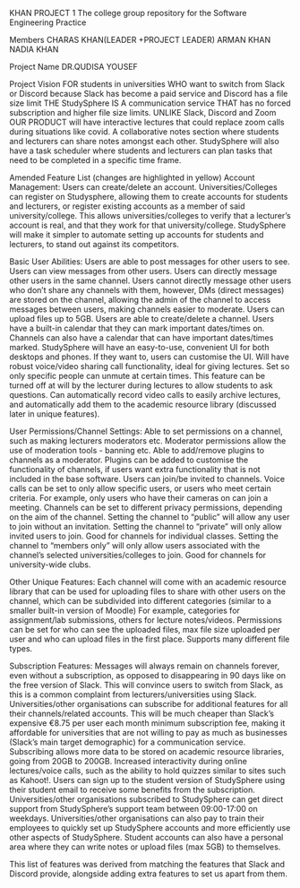 KHAN PROJECT 1 
The college group repository for the Software Engineering Practice

Members
CHARAS KHAN(LEADER +PROJECT LEADER)
ARMAN KHAN 
NADIA KHAN

Project Name
DR.QUDISA YOUSEF

Project Vision
FOR students in universities WHO want to switch from Slack or Discord because Slack has become a paid service and Discord has a file size limit THE StudySphere IS A communication service THAT has no forced subscription and higher file size limits.
UNLIKE Slack, Discord and Zoom OUR PRODUCT will have interactive lectures that could replace zoom calls during situations like covid.
A collaborative notes section where students and lecturers can share notes amongst each other. StudySphere will also have a task scheduler where students and lecturers can plan tasks that need to be completed in a specific time frame.

Amended Feature List (changes are highlighted in yellow)
Account Management:
Users can create/delete an account.
Universities/Colleges can register on Studysphere, allowing them to create accounts for students and lecturers, or register existing accounts as a member of said university/college.
This allows universities/colleges to verify that a lecturer’s account is real, and that they work for that university/college.
StudySphere will make it simpler to automate setting up accounts for students and lecturers, to stand out against its competitors.

Basic User Abilities:
Users are able to post messages for other users to see.
Users can view messages from other users.
Users can directly message other users in the same channel.
Users cannot directly message other users who don’t share any channels with them, however, DMs (direct messages) are stored on the channel, allowing the admin of the channel to access messages between users, making channels easier to moderate.
Users can upload files up to 5GB.
Users are able to create/delete a channel.
Users have a built-in calendar that they can mark important dates/times on.
Channels can also have a calendar that can have important dates/times marked.
StudySphere will have an easy-to-use, convenient UI for both desktops and phones.
If they want to, users can customise the UI.
Will have robust voice/video sharing call functionality, ideal for giving lectures.
Set so only specific people can unmute at certain times.
This feature can be turned off at will by the lecturer during lectures to allow students to ask questions.
Can automatically record video calls to easily archive lectures, and automatically add them to the academic resource library (discussed later in unique features).

User Permissions/Channel Settings:
Able to set permissions on a channel, such as making lecturers moderators etc.
Moderator permissions allow the use of moderation tools - banning etc.
Able to add/remove plugins to channels as a moderator.
Plugins can be added to customise the functionality of channels, if users want extra functionality that is not included in the base software.
Users can join/be invited to channels.
Voice calls can be set to only allow specific users, or users who meet certain criteria.
For example, only users who have their cameras on can join a meeting.
Channels can be set to different privacy permissions, depending on the aim of the channel.
Setting the channel to “public” will allow any user to join without an invitation.
Setting the channel to “private” will only allow invited users to join. Good for channels for individual classes.
Setting the channel to “members only” will only allow users associated with the channel’s selected universities/colleges to join. Good for channels for university-wide clubs.

Other Unique Features:
Each channel will come with an academic resource library that can be used for uploading files to share with other users on the channel, which can be subdivided into different categories (similar to a smaller built-in version of Moodle)
For example, categories for assignment/lab submissions, others for lecture notes/videos.
Permissions can be set for who can see the uploaded files, max file size uploaded per user and who can upload files in the first place.
Supports many different file types.

Subscription Features:
Messages will always remain on channels forever, even without a subscription, as opposed to disappearing in 90 days like on the free version of Slack.
This will convince users to switch from Slack, as this is a common complaint from lecturers/universities using Slack.
Universities/other organisations can subscribe for additional features for all their channels/related accounts.
This will be much cheaper than Slack’s expensive €8.75 per user each month minimum subscription fee, making it affordable for universities that are not willing to pay as much as businesses (Slack’s main target demographic) for a communication service.
Subscribing allows more data to be stored on academic resource libraries, going from 20GB to 200GB.
Increased interactivity during online lectures/voice calls, such as the ability to hold quizzes similar to sites such as Kahoot!.
Users can sign up to the student version of StudySphere using their student email to receive some benefits from the subscription.
Universities/other organisations subscribed to StudySphere can get direct support from StudySphere’s support team between 09:00-17:00 on weekdays.
Universities/other organisations can also pay to train their employees to quickly set up StudySphere accounts and more efficiently use other aspects of StudySphere.
Student accounts can also have a personal area where they can write notes or upload files (max 5GB) to themselves.

This list of features was derived from matching the features that Slack and Discord provide, alongside adding extra features to set us apart from them.
